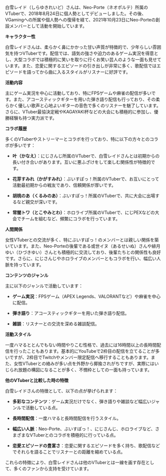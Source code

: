 白雪レイド（しらゆきれいど）さんは、Neo-Porte（ネオポルテ）所属のVTuberで、2018年8月24日に個人勢としてデビューしました。その後、VGamingへの所属や個人勢への復帰を経て、2021年10月23日にNeo-Porteの創設メンバーとして活動を開始しています。

**キャラクター性**

白雪レイドさんは、柔らかく鼻にかかった甘い声質が特徴的で、少年らしい雰囲気を持つVTuberです。配信では、語気の強さや迫力のあるゲーム実況を得意とし、大型コラボでは積極的に笑いを取りに行くお笑い芸人のような一面も見せています。また、恋愛に関するエピソードの引き出しが非常に多く、歌配信ではエピソードを語ってから曲に入るスタイルがリスナーに好評です。

**活動内容**

主にゲーム実況を中心に活動しており、特にFPSゲームや麻雀の配信が多いです。また、アコースティックギターを用いた弾き語り配信も行っており、その柔らかく優しい歌声と心地よいギターの音色で多くのリスナーを魅了しています。さらに、VTuber最協決定戦やKAGAYAKI杯などの大会にも積極的に参加し、優勝経験も持つ実力派です。

**コラボ履歴**

多くのVTuberやストリーマーとコラボを行っており、特に以下の方々とのコラボが多いです：

- **叶（かなえ）**：にじさんじ所属のVTuberで、白雪レイドさんとは初期からの長い付き合いがあります。互いに悪ふざけをして楽しむ関係性が特徴的です。

- **花芽すみれ（かがすみれ）**：ぶいすぽっ！所属のVTuberで、お互いにとって活動最初期からの戦友であり、信頼関係が厚いです。

- **胡桃のあ（くるみのあ）**：ぶいすぽっ！所属のVTuberで、共に大会に出場するなど親交が深いです。

- **常闇トワ（とこやみとわ）**：ホロライブ所属のVTuberで、にじPEXなどの大会でチームを組むなど、頻繁にコラボを行っています。

**人間関係**

女性VTuberとの交流が多く、特にぶいすぽっ！のメンバーとは親しい関係を築いています。また、Neo-Porteの後輩である或世イヌ（あるせいぬ）さんや緋月ゆい（ひづきゆい）さんとも積極的に交流しており、後輩たちとの関係性も良好です。さらに、にじさんじやホロライブのメンバーともコラボを行い、幅広い人脈を持っています。

**コンテンツのジャンル**

主に以下のジャンルで活動しています：

- **ゲーム実況**：FPSゲーム（APEX Legends、VALORANTなど）や麻雀を中心に配信。

- **弾き語り**：アコースティックギターを用いた弾き語り配信。

- **雑談**：リスナーとの交流を深める雑談配信。

**活動スタイル**

一度ハマるととんでもない時間やりこむ性格で、過去には16時間以上の長時間配信を行ったこともあります。基本的にYouTubeで2枠目の配信を立てることが多いですが、2枠目でTwitchやメンバー限定配信へ移行することもあります。また、女性VTuberとの絡みが多い点を外野から揶揄されがちですが、実際にはいじられ放題の構図になることが多く、不憫枠としての一面も持っています。

**他のVTuberと比較した時の特徴**

白雪レイドさんの特徴として、以下の点が挙げられます：

- **多彩なコンテンツ**：ゲーム実況だけでなく、弾き語りや雑談など幅広いジャンルで活動している点。

- **長時間配信**：一度ハマると長時間配信を行うスタイル。

- **幅広い人脈**：Neo-Porte、ぶいすぽっ！、にじさんじ、ホロライブなど、さまざまなVTuberとのコラボを積極的に行っている点。

- **恋愛エピソードの豊富さ**：恋愛に関するエピソードを多く持ち、歌配信などでそれらを語ることでリスナーとの距離を縮めている点。

これらの特徴により、白雪レイドさんは他のVTuberとは一線を画す存在として、多くのファンから支持を受けています。 